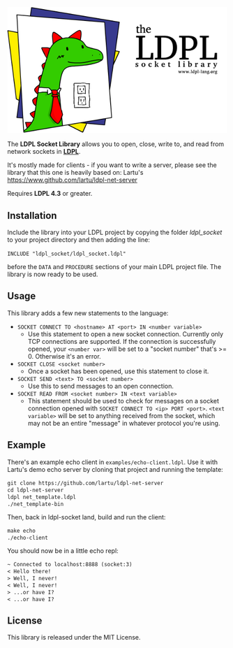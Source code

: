 ![The LDPL Socket Library](images/ldpl-socket-logo.png)

The **LDPL Socket Library** allows you to open, close, write to, and read from network sockets in [**LDPL**](https://www.github.com/lartu/ldpl).

It's mostly made for clients - if you want to write a server, please see the library that this one is heavily based on: Lartu's https://www.github.com/lartu/ldpl-net-server

Requires **LDPL 4.3** or greater.

## Installation

Include the library into your LDPL project by copying the folder *ldpl_socket* to your project directory and then adding the line:

`INCLUDE "ldpl_socket/ldpl_socket.ldpl"`

before the `DATA` and `PROCEDURE` sections of your main LDPL project file. The library is now ready to be used.

## Usage

This library adds a few new statements to the language:

- `SOCKET CONNECT TO <hostname> AT <port> IN <number variable>`
   - Use this statement to open a new socket connection. Currently only TCP connections are supported. If the connection is successfully opened, your `<number var>` will be set to a "socket number" that's >= 0. Otherwise it's an error.
- `SOCKET CLOSE <socket number>`
   - Once a socket has been opened, use this statement to close it.
- `SOCKET SEND <text> TO <socket number>`
   - Use this to send messages to an open connection.
- `SOCKET READ FROM <socket number> IN <text variable>`
   - This statement should be used to check for messages on a socket connection opened with `SOCKET CONNECT TO <ip> PORT <port>`. `<text variable>` will be set to anything received from the socket, which may not be an entire "message" in whatever protocol you're using. 
   
## Example

There's an example echo client in `examples/echo-client.ldpl`. Use it with Lartu's demo echo server by cloning that project and running the template:

    git clone https://github.com/lartu/ldpl-net-server
    cd ldpl-net-server
    ldpl net_template.ldpl
    ./net_template-bin

Then, back in ldpl-socket land, build and run the client:

    make echo
    ./echo-client 

You should now be in a little echo repl:

    ~ Connected to localhost:8888 (socket:3)
    < Hello there!
    > Well, I never!
    < Well, I never!
    > ...or have I?
    < ...or have I?

## License

This library is released under the MIT License.
